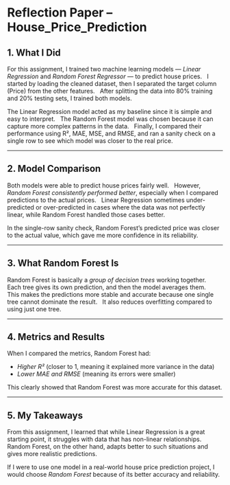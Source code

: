 # Reflection Paper – House_Price_Prediction

## 1. What I Did
For this assignment, I trained two machine learning models — *Linear Regression* and *Random Forest Regressor* — to predict house prices.  
I started by loading the cleaned dataset, then I separated the target column (Price) from the other features.  
After splitting the data into 80% training and 20% testing sets, I trained both models.

The Linear Regression model acted as my baseline since it is simple and easy to interpret.  
The Random Forest model was chosen because it can capture more complex patterns in the data.  
Finally, I compared their performance using R², MAE, MSE, and RMSE, and ran a sanity check on a single row to see which model was closer to the real price.

---

## 2. Model Comparison
Both models were able to predict house prices fairly well.  
However, *Random Forest consistently performed better*, especially when I compared predictions to the actual prices.  
Linear Regression sometimes under-predicted or over-predicted in cases where the data was not perfectly linear, while Random Forest handled those cases better.

In the single-row sanity check, Random Forest’s predicted price was closer to the actual value, which gave me more confidence in its reliability.

---

## 3. What Random Forest Is
Random Forest is basically a *group of decision trees* working together.  
Each tree gives its own prediction, and then the model averages them.  
This makes the predictions more stable and accurate because one single tree cannot dominate the result.  
It also reduces overfitting compared to using just one tree.

---

## 4. Metrics and Results
When I compared the metrics, Random Forest had:
- *Higher R²* (closer to 1, meaning it explained more variance in the data)
- *Lower MAE and RMSE* (meaning its errors were smaller)

This clearly showed that Random Forest was more accurate for this dataset.

---

## 5. My Takeaways
From this assignment, I learned that while Linear Regression is a great starting point, it struggles with data that has non-linear relationships.  
Random Forest, on the other hand, adapts better to such situations and gives more realistic predictions.  

If I were to use one model in a real-world house price prediction project, I would choose *Random Forest* because of its better accuracy and reliability.